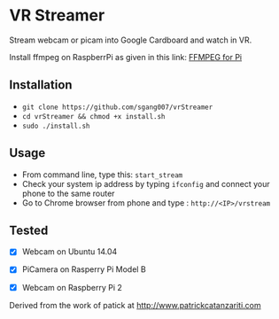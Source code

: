 VR Streamer
===========
Stream webcam or picam into Google Cardboard and watch in VR.

Install ffmpeg on RaspberrPi as given in this link: [FFMPEG for Pi](http://www.jeffreythompson.org/blog/2014/11/13/installing-ffmpeg-for-raspberry-pi/)


Installation 
-------------
 - `git clone https://github.com/sgang007/vrStreamer`
 -  `cd vrStreamer && chmod +x install.sh`
 -  `sudo ./install.sh`
 
Usage
--------------
 - From command line, type this: `start_stream`
 - Check your system ip address by typing `ifconfig` and connect your phone to the same router
 - Go to Chrome browser from phone and type : `http://<IP>/vrstream`
  
 Tested
-------------

 - [x] Webcam on Ubuntu 14.04
 - [x] PiCamera on Rasperry Pi Model B
 - [x] Webcam on Raspberry Pi 2




Derived from the work of patick at http://www.patrickcatanzariti.com
